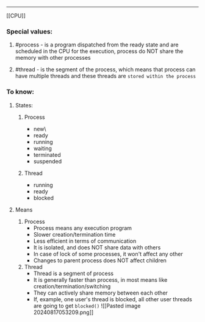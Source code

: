***
[[CPU]]
### Special values:
1. #process - is a program dispatched from the ready state and are scheduled in the CPU for the execution, process do NOT share the memory with other processes 

2. #thread - is the segment of the process, which means that process can have multiple threads and these threads are `stored within the process`
### To know:
1. States:
	1. Process 
		- new\
		- ready 
		- running 
		- waiting 
		- terminated 
		- suspended 
	
	2. Thread 
		- running
		- ready 
		- blocked 
		
2. Means 
	1. Process 
		- Process means any execution program 
		- Slower creation/termination time 
		- Less efficient in terms of communication 
		- It is isolated, and does NOT share data with others 
		- In case of lock of some processes, it won't affect any other 
		- Changes to parent process does NOT affect children 
	1. Thread 
		- Thread is a segment of process 
		- It is generally faster than process, in most means like creation/termination/switching 
		- They can actively share memory between each other 
		- If, example, one user's thread is blocked, all other user threads are going to get `blocked()`
![[Pasted image 20240817053209.png]]
